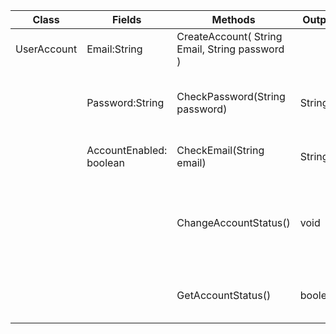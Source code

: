 | Class       	| Fields                  	| Methods                                        	| Output  	| Explanation                                                                       	|
|-------------	|-------------------------	|------------------------------------------------	|---------	|-----------------------------------------------------------------------------------	|
| UserAccount 	| Email:String            	| CreateAccount( String Email, String password ) 	|         	| It's constructor class                                                            	|
|             	| Password:String         	| CheckPassword(String password)                 	| String  	| "invalid password" if password is less than 8 characters                          	|
|             	| AccountEnabled: boolean 	| CheckEmail(String email)                       	| String  	| "invalid email" if doesnt contain '@' in it                                       	|
|             	|                         	| ChangeAccountStatus()                          	| void    	| AccountEnabled is disabled by default. The method switches the status of account  	|
|             	|                         	| GetAccountStatus()                             	| boolean 	| If the account is disabled, don't let the user sign in.                           	|